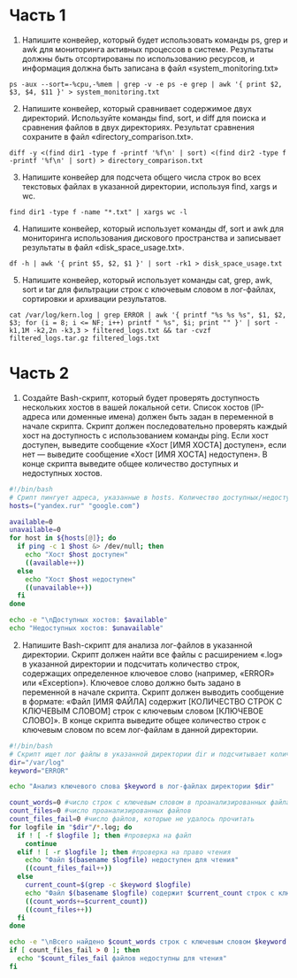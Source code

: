 # Часть 1

1. Напишите конвейер, который будет использовать команды ps, grep и awk для мониторинга активных процессов в системе.
   Результаты должны быть отсортированы по использованию ресурсов, и информация должна быть записана
   в файл «system_monitoring.txt»

```shell
ps -aux --sort=-%cpu,-%mem | grep -v -e ps -e grep | awk '{ print $2, $3, $4, $11 }' > system_monitoring.txt
```


2. Напишите конвейер, который сравнивает содержимое двух директорий. Используйте команды find, sort, и diff для поиска и
   сравнения файлов в двух директориях. Результат сравнения сохраните в файл «directory_comparison.txt».

```shell
diff -y <(find dir1 -type f -printf '%f\n' | sort) <(find dir2 -type f -printf '%f\n' | sort) > directory_comparison.txt
```


3. Напишите конвейер для подсчета общего числа строк во всех текстовых файлах в указанной директории, используя find,
   xargs и wc.

```shell
find dir1 -type f -name "*.txt" | xargs wc -l
```


4. Напишите конвейер, который использует команды df, sort и awk для мониторинга использования дискового пространства
   и записывает результаты в файл «disk_space_usage.txt».

```shell
df -h | awk '{ print $5, $2, $1 }' | sort -rk1 > disk_space_usage.txt
```


5. Напишите конвейер, который использует команды cat, grep, awk, sort и tar для фильтрации строк с ключевым словом
   в лог-файлах, сортировки и архивации результатов.

```shell
cat /var/log/kern.log | grep ERROR | awk '{ printf "%s %s %s", $1, $2, $3; for (i = 8; i <= NF; i++) printf " %s", $i; print "" }' | sort -k1,1M -k2,2n -k3,3 > filtered_logs.txt && tar -cvzf filtered_logs.tar.gz filtered_logs.txt
```


# Часть 2

1. Создайте Bash-скрипт, который будет проверять доступность нескольких хостов в вашей локальной сети. Список хостов
   (IP-адреса или доменные имена) должен быть задан в переменной в начале скрипта. Скрипт должен последовательно проверять
   каждый хост на доступность с использованием команды ping. Если хост доступен, выведите сообщение «Хост [ИМЯ ХОСТА]
   доступен», если нет — выведите сообщение «Хост [ИМЯ ХОСТА] недоступен». В конце скрипта выведите общее количество
   доступных и недоступных хостов.

```bash
#!/bin/bash
# Срипт пингует адреса, указанные в hosts. Количество доступных/недоступных сохраняет в available/unavailable 
hosts=("yandex.rur" "google.com")

available=0
unavailable=0
for host in ${hosts[@]}; do
  if ping -c 1 $host &> /dev/null; then
    echo "Хост $host доступен" 
    ((available++))
  else
    echo "Хост $host недоступен"
    ((unavailable++))
  fi
done

echo -e "\nДоступных хостов: $available" 
echo "Недоступных хостов: $unavailable"
```


2. Напишите Bash-скрипт для анализа лог-файлов в указанной директории. Скрипт должен найти все файлы с расширением «.log»
   в указанной директории и подсчитать количество строк, содержащих определенное ключевое слово (например, «ERROR»
   или «Exception»). Ключевое слово должно быть задано в переменной в начале скрипта. Скрипт должен выводить сообщение
   в формате: «Файл [ИМЯ ФАЙЛА] содержит [КОЛИЧЕСТВО СТРОК С КЛЮЧЕВЫМ СЛОВОМ] строк с ключевым словом [КЛЮЧЕВОЕ СЛОВО]».
   В конце скрипта выведите общее количество строк с ключевым словом по всем лог-файлам в данной директории.

```bash
#!/bin/bash
# Скрипт ищет лог файлы в указанной директории dir и подсчитывает количество строк с ключевым словом keyword
dir="/var/log"
keyword="ERROR"

echo "Анализ ключевого слова $keyword в лог-файлах директории $dir"

count_words=0 #число строк с ключевым словом в проанализированных файлах
count_files=0 #число проанализированных файлов
count_files_fail=0 #число файлов, которые не удалось прочитать
for logfile in "$dir"/*.log; do
  if ! [ -f $logfile ]; then #проверка на файл
    continue
  elif ! [ -r $logfile ]; then #проверка на право чтения
    echo "Файл $(basename $logfile) недоступен для чтения"
    ((count_files_fail++))
  else
    current_count=$(grep -c $keyword $logfile)
    echo "Файл $(basename $logfile) содержит $current_count строк с ключевым словом $keyword"
    ((count_words+=$current_count))
    ((count_files++))
  fi
done

echo -e "\nВсего найдено $count_words строк с ключевым словом $keyword в $count_files лог-файлах директории $dir" 
if [ count_files_fail > 0 ]; then
  echo "$count_files_fail файлов недоступны для чтения"
fi
```